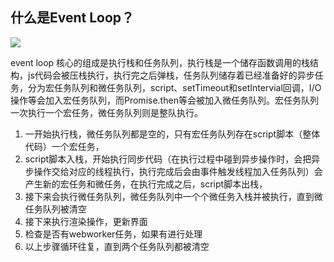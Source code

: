## 什么是Event Loop？

![](https://p3-juejin.byteimg.com/tos-cn-i-k3u1fbpfcp/660f46bfb6384364a25f20282f3c6321~tplv-k3u1fbpfcp-watermark.image)

event loop 核心的组成是执行栈和任务队列，执行栈是一个储存函数调用的栈结构，js代码会被压栈执行，执行完之后弹栈，任务队列储存着已经准备好的异步任务，分为宏任务队列和微任务队列，script、setTimeout和setIntervial回调，I/O操作等会加入宏任务队列，而Promise.then等会被加入微任务队列。宏任务队列一次执行一个宏任务，微任务队列则是整队执行。
1. 一开始执行栈，微任务队列都是空的，只有宏任务队列存在script脚本（整体代码）一个宏任务，
2. script脚本入栈，开始执行同步代码（在执行过程中碰到异步操作时，会把异步操作交给对应的线程执行，执行完成后会由事件触发线程加入任务队列）会产生新的宏任务和微任务，在执行完成之后，script脚本出栈，
3. 接下来会执行微任务队列，微任务队列中一个个微任务入栈并被执行，直到微任务队列被清空
4. 接下来执行渲染操作，更新界面
5. 检查是否有webworker任务，如果有进行处理
6. 以上步骤循环往复，直到两个任务队列都被清空